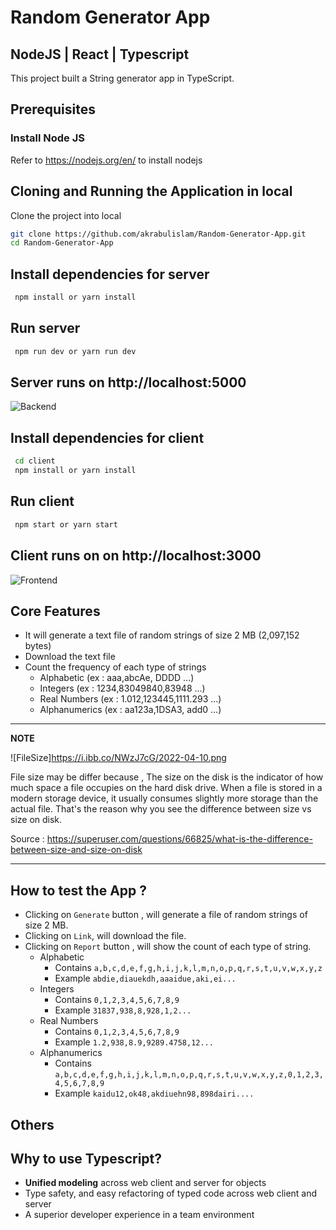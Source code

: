 # Random Generator App

## NodeJS | React | Typescript

This project built a String generator app in TypeScript.

## Prerequisites

### Install Node JS

Refer to https://nodejs.org/en/ to install nodejs

## Cloning and Running the Application in local

Clone the project into local

```bash
git clone https://github.com/akrabulislam/Random-Generator-App.git
cd Random-Generator-App
```

## Install dependencies for server

```bash
 npm install or yarn install
```

## Run server

```bash
 npm run dev or yarn run dev
```

## Server runs on http://localhost:5000

![Backend](https://i.ibb.co/GMnRrJL/Server.png)

## Install dependencies for client

```bash
 cd client
 npm install or yarn install
```

## Run client

```bash
 npm start or yarn start
```

## Client runs on on http://localhost:3000

![Frontend](https://i.ibb.co/X21tcr1/Generator-App.png)

## Core Features

- It will generate a text file of random strings of size 2 MB (2,097,152 bytes)
- Download the text file
- Count the frequency of each type of strings
  - Alphabetic (ex : aaa,abcAe, DDDD ...)
  - Integers (ex : 1234,83049840,83948 ...)
  - Real Numbers (ex : 1.012,123445,1111.293 ...)
  - Alphanumerics (ex : aa123a,1DSA3, add0 ...)

---
**NOTE**

![FileSize]https://i.ibb.co/NWzJ7cG/2022-04-10.png

 File size may be differ because , The size on the disk is the indicator of how much space a file occupies on the hard disk drive. When a file is stored in a modern storage device, it usually consumes slightly more storage than the actual file. That's the reason why you see the difference between size vs size on disk.

 Source : https://superuser.com/questions/66825/what-is-the-difference-between-size-and-size-on-disk

---

## How to test the App ?

- Clicking on `Generate` button , will generate a file of random strings of size 2 MB.
- Clicking on `Link`, will download the file.
- Clicking on `Report` button , will show the count of each type of string.
  - Alphabetic
    - Contains `a,b,c,d,e,f,g,h,i,j,k,l,m,n,o,p,q,r,s,t,u,v,w,x,y,z`
    - Example `abdie,diauekdh,aaaidue,aki,ei...`
  - Integers
    - Contains `0,1,2,3,4,5,6,7,8,9`
    - Example `31837,938,8,928,1,2...`
  - Real Numbers
    - Contains `0,1,2,3,4,5,6,7,8,9`
    - Example `1.2,938,8.9,9289.4758,12...`
  - Alphanumerics
    - Contains `a,b,c,d,e,f,g,h,i,j,k,l,m,n,o,p,q,r,s,t,u,v,w,x,y,z,0,1,2,3,4,5,6,7,8,9`
    - Example `kaidu12,ok48,akdiuehn98,898dairi....`

## Others

## Why to use Typescript?

- **Unified modeling** across web client and server for objects
- Type safety, and easy refactoring of typed code across web client and server
- A superior developer experience in a team environment
